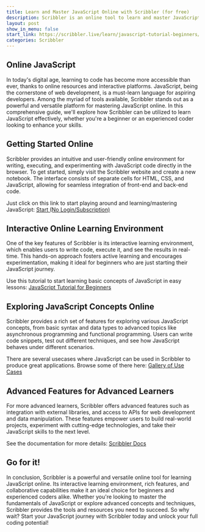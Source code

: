 ```yaml
---
title: Learn and Master JavaScript Online with Scribbler (for free)
description: Scribbler is an online tool to learn and master JavaScript through experimentation and live code execution.
layout: post
show_in_menu: false
start_link: https://scribbler.live/learn/javascript-tutorial-beginners/
categories: Scribbler
---
```


## Online JavaScript
In today's digital age, learning to code has become more accessible than ever, thanks to online resources and interactive platforms. JavaScript, being the cornerstone of web development, is a must-learn language for aspiring developers. Among the myriad of tools available, Scribbler stands out as a powerful and versatile platform for mastering JavaScript online. In this comprehensive guide, we'll explore how Scribbler can be utilized to learn JavaScript effectively, whether you're a beginner or an experienced coder looking to enhance your skills.

## Getting Started Online
Scribbler provides an intuitive and user-friendly online environment for writing, executing, and experimenting with JavaScript code directly in the browser. To get started, simply visit the Scribbler website and create a new notebook. The interface consists of separate cells for HTML, CSS, and JavaScript, allowing for seamless integration of front-end and back-end code.

Just click on this link to start playing around and learning/mastering JavaScript: [Start (No Login/Subscription)](https://app.scribbler.live)

## Interactive Online Learning Environment
One of the key features of Scribbler is its interactive learning environment, which enables users to write code, execute it, and see the results in real-time. This hands-on approach fosters active learning and encourages experimentation, making it ideal for beginners who are just starting their JavaScript journey.

Use this tutorial to start learning basic concepts of JavaScript in easy lessons: [JavaScript Tutorial for Beginners](https://scribbler.live/learn/javascript-tutorial-beginners/)

## Exploring JavaScript Concepts Online
Scribbler provides a rich set of features for exploring various JavaScript concepts, from basic syntax and data types to advanced topics like asynchronous programming and functional programming. Users can write code snippets, test out different techniques, and see how JavaScript behaves under different scenarios.

There are several usecases where JavaScript can be used in Scribbler to produce great applications. Browse some of there here: [Gallery of Use Cases](https://scribbler.live/samples.html)


## Advanced Features for Advanced Learners
For more advanced learners, Scribbler offers advanced features such as integration with external libraries, and access to APIs for web development and data manipulation. These features empower users to build real-world projects, experiment with cutting-edge technologies, and take their JavaScript skills to the next level.

See the documentation for more details: [Scribbler Docs](https://scribbler.live/docs.html)

## Go for it!
In conclusion, Scribbler is a powerful and versatile online tool for learning JavaScript online. Its interactive learning environment, rich features, and collaborative capabilities make it an ideal choice for beginners and experienced coders alike. Whether you're looking to master the fundamentals of JavaScript or explore advanced concepts and techniques, Scribbler provides the tools and resources you need to succeed. So why wait? Start your JavaScript journey with Scribbler today and unlock your full coding potential!
